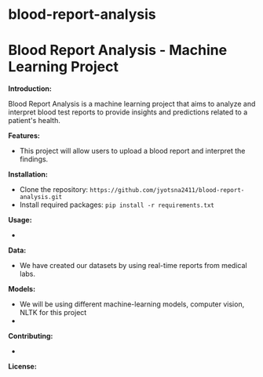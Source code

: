 # blood-report-analysis
# Blood Report Analysis - Machine Learning Project

**Introduction:**

Blood Report Analysis is a machine learning project that aims to analyze and interpret blood test reports to provide insights and predictions related to a patient's health.

**Features:**

- This project will allow users to upload a blood report and interpret the findings. 

**Installation:**

- Clone the repository: `https://github.com/jyotsna2411/blood-report-analysis.git`
- Install required packages: `pip install -r requirements.txt`

**Usage:**

- 

**Data:**

- We have created our datasets by using real-time reports from medical labs.
   
**Models:**

- We will be using different machine-learning models, computer vision, NLTK for this project
- 
**Contributing:**

- 

**License:**
